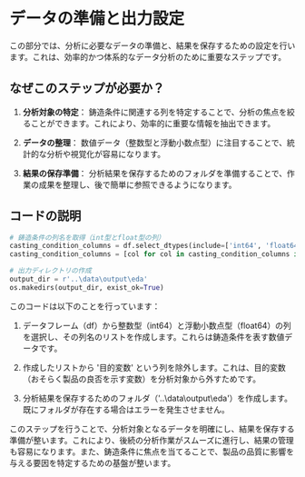 # データの準備と出力設定

この部分では、分析に必要なデータの準備と、結果を保存するための設定を行います。これは、効率的かつ体系的なデータ分析のために重要なステップです。

## なぜこのステップが必要か？

1. **分析対象の特定**：
   鋳造条件に関連する列を特定することで、分析の焦点を絞ることができます。これにより、効率的に重要な情報を抽出できます。

2. **データの整理**：
   数値データ（整数型と浮動小数点型）に注目することで、統計的な分析や視覚化が容易になります。

3. **結果の保存準備**：
   分析結果を保存するためのフォルダを準備することで、作業の成果を整理し、後で簡単に参照できるようになります。

## コードの説明

```python
# 鋳造条件の列名を取得（int型とfloat型の列）
casting_condition_columns = df.select_dtypes(include=['int64', 'float64']).columns.tolist()
casting_condition_columns = [col for col in casting_condition_columns if col != '目的変数']

# 出力ディレクトリの作成
output_dir = r'..\data\output\eda'
os.makedirs(output_dir, exist_ok=True)
```

このコードは以下のことを行っています：

1. データフレーム（df）から整数型（int64）と浮動小数点型（float64）の列を選択し、その列名のリストを作成します。これらは鋳造条件を表す数値データです。

2. 作成したリストから '目的変数' という列を除外します。これは、目的変数（おそらく製品の良否を示す変数）を分析対象から外すためです。

3. 分析結果を保存するためのフォルダ（'..\data\output\eda'）を作成します。既にフォルダが存在する場合はエラーを発生させません。

このステップを行うことで、分析対象となるデータを明確にし、結果を保存する準備が整います。これにより、後続の分析作業がスムーズに進行し、結果の管理も容易になります。また、鋳造条件に焦点を当てることで、製品の品質に影響を与える要因を特定するための基盤が整います。
